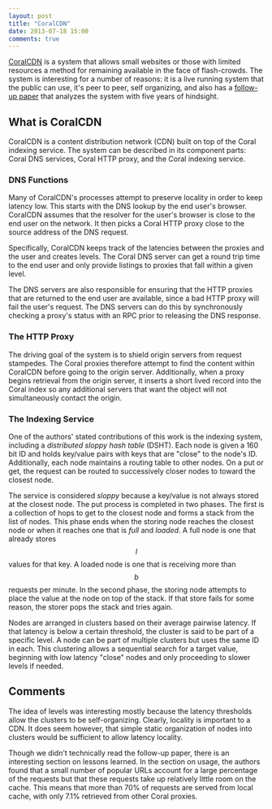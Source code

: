```yaml
---
layout: post
title: "CoralCDN"
date: 2013-07-18 15:00
comments: true
---
```


[CoralCDN](http://www.coralcdn.org/docs/coral-nsdi04.pdf) is a system
that allows small websites or those with limited resources a method for
remaining available in the face of flash-crowds. The system is
interesting for a number of reasons: it is a live running system that
the public can use, it's peer to peer, self organizing, and also has a
[follow-up paper](http://www.coralcdn.org/docs/coral-nsdi10.pdf) that
analyzes the system with five years of hindsight.

## What is CoralCDN

CoralCDN is a content distribution network (CDN) built on top of the
Coral indexing service.  The system can be described in its component
parts: Coral DNS services, Coral HTTP proxy, and the Coral indexing
service.

### DNS Functions

Many of CoralCDN's processes attempt to preserve locality in order to
keep latency low. This starts with the DNS lookup by the end user's
browser.  CoralCDN assumes that the resolver for the user's browser is
close to the end user on the network. It then picks a Coral HTTP proxy
close to the source address of the DNS request.

Specifically, CoralCDN keeps track of the latencies between the proxies
and the user and creates levels.  The Coral DNS server can get a round
trip time to the end user and only provide listings to proxies that fall
within a given level. 

The DNS servers are also responsible for ensuring that the HTTP proxies
that are returned to the end user are available, since a bad HTTP proxy
will fail the user's request. The DNS servers can do this by
synchronously checking a proxy's status with an RPC prior to releasing
the DNS response.

### The HTTP Proxy

The driving goal of the system is to shield origin servers from request
stampedes. The Coral proxies therefore attempt to find the content
within CoralCDN before going to the origin server. Additionally, when a
proxy begins retrieval from the origin server, it inserts a short lived
record into the Coral index so any additional servers that want the
object will not simultaneously contact the origin.

### The Indexing Service

One of the authors' stated contributions of this work is the indexing
system, including a *distributed sloppy hash table* (DSHT).  Each node
is given a 160 bit ID and holds key/value pairs with keys that are
"close" to the node's ID.  Additionally, each node maintains a routing
table to other nodes. On a put or get, the request can be routed to
successively closer nodes to toward the closest node.

The service is considered *sloppy* because a key/value is not always
stored at the closest node. The put process is completed in two phases.
The first is a collection of hops to get to the closest node and forms a
stack from the list of nodes. This phase ends when the storing node
reaches the closest node or when it reaches one that is *full* and
*loaded*. A full node is one that already stores $$l$$ values for that
key. A loaded node is one that is receiving more than $$b$$ requests per
minute.  In the second phase, the storing node attempts to place the
value at the node on top of the stack. If that store fails for some
reason, the storer pops the stack and tries again.

Nodes are arranged in clusters based on their average pairwise latency.
If that latency is below a certain threshold, the cluster is said to be
part of a specific level. A node can be part of multiple clusters but
uses the same ID in each. This clustering allows a sequential search for
a target value, beginning with low latency "close" nodes and only
proceeding to slower levels if needed.

## Comments

The idea of levels was interesting mostly because the latency thresholds
allow the clusters to be self-organizing. Clearly, locality is important
to a CDN.  It does seem however, that simple static organization of
nodes into clusters would be sufficient to allow latency locality. 

Though we didn't technically read the follow-up paper, there is an
interesting section on lessons learned. In the section on usage, the
authors found that a small number of popular URLs account for a large
percentage of the requests but that these requests take up relatively
little room on the cache.  This means that more than 70% of requests are
served from local cache, with only 7.1% retrieved from other Coral
proxies. 
